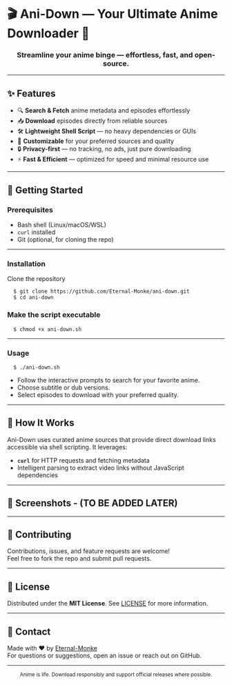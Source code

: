 # 🎬 Ani-Down — Your Ultimate Anime Downloader 🎥

<div align="center">
  <p>
<!--     <img src="(link here)" alt="Ani-Down Logo" width="180" /> -->
  </p>
  <h3>Streamline your anime binge — effortless, fast, and open-source.</h3>
</div>

---

## ✨ Features

- 🔍 **Search & Fetch** anime metadata and episodes effortlessly  
- 📥 **Download** episodes directly from reliable sources  
- 🛠️ **Lightweight Shell Script** — no heavy dependencies or GUIs  
- 🎯 **Customizable** for your preferred sources and quality  
- 🔒 **Privacy-first** — no tracking, no ads, just pure downloading  
- ⚡ **Fast & Efficient** — optimized for speed and minimal resource use  

---

## 🚀 Getting Started

### Prerequisites

- Bash shell (Linux/macOS/WSL)
- `curl` installed
- Git (optional, for cloning the repo)

---

### Installation

Clone the repository

```shell
  $ git clone https://github.com/Eternal-Monke/ani-down.git
  $ cd ani-down
```

### Make the script executable

```
  $ chmod +x ani-down.sh
```

---

### Usage

```
  $ ./ani-down.sh
```

- Follow the interactive prompts to search for your favorite anime.
- Choose subtitle or dub versions.
- Select episodes to download with your preferred quality.

---

## 🧩 How It Works

Ani-Down uses curated anime sources that provide direct download links accessible via shell scripting. It leverages:

- **`curl`** for HTTP requests and fetching metadata  
- Intelligent parsing to extract video links without JavaScript dependencies  

---

## 🎨 Screenshots - (TO BE ADDED LATER)

<!-- <div align="center"> -->
<!--   <img src="https://raw.githubusercontent.com/Eternal-Monke/ani-down/main/assets/screenshot1.png" alt="Search Prompt" width="600" /> -->
<!--   <br /> -->
<!--   <img src="https://raw.githubusercontent.com/Eternal-Monke/ani-down/main/assets/screenshot2.png" alt="Download Progress" width="600" /> -->
<!-- </div> -->

---

## 🤝 Contributing

Contributions, issues, and feature requests are welcome!  
Feel free to fork the repo and submit pull requests.

---

## 📜 License

Distributed under the **MIT License**. See [LICENSE](LICENSE) for more information.

---

## 💬 Contact

Made with ❤️ by [Eternal-Monke](https://github.com/Eternal-Monke)  
For questions or suggestions, open an issue or reach out on GitHub.

---

<div align="center">
  <sub>Anime is life. Download responsibly and support official releases where possible.</sub>
</div>
